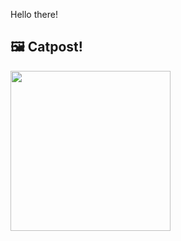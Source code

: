 Hello there!



## 🖼️ Catpost!

<sub>
    <img src="https://cdn2.thecatapi.com/images/bes.jpg" height="256">
</sub>

